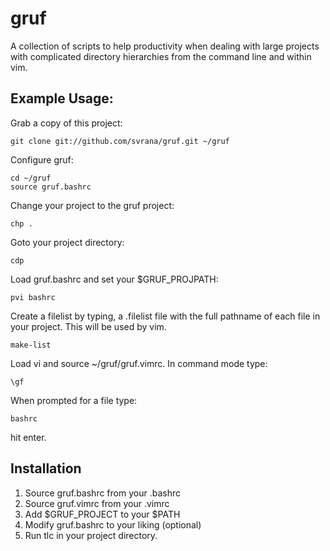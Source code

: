 gruf 
====

A collection of scripts to help productivity when dealing with
large projects with complicated directory hierarchies from the
command line and within vim.

Example Usage:
--------------

Grab a copy of this project:

	git clone git://github.com/svrana/gruf.git ~/gruf

Configure gruf:
	
	cd ~/gruf
	source gruf.bashrc

Change your project to the gruf project:

	chp .

Goto your project directory:
	
	cdp

Load gruf.bashrc and set your $GRUF_PROJPATH:
	
	pvi bashrc

Create a filelist by typing, a .filelist file with the full pathname of each file in your project.  This will be used
by vim.

	make-list

Load vi and source ~/gruf/gruf.vimrc.  In command mode type:

	\gf

When prompted for a file type:

	bashrc

hit enter.


Installation
-----

1. Source gruf.bashrc from your .bashrc
2. Source gruf.vimrc from your .vimrc
3. Add $GRUF_PROJECT to your $PATH
4. Modify gruf.bashrc to your liking (optional)
5. Run tlc in your project directory.
